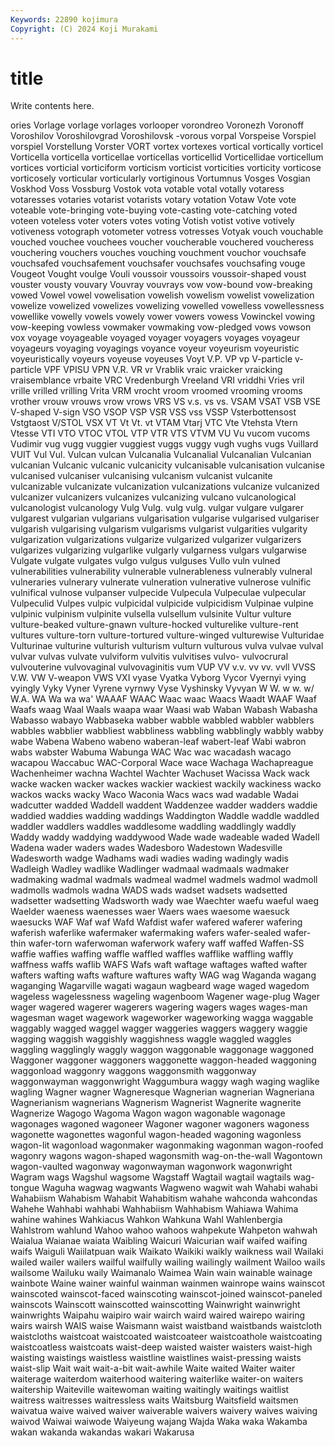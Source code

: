 ```yaml
---
Keywords: 22890 kojimura
Copyright: (C) 2024 Koji Murakami
---
```


# title

Write contents here.



ories Vorlage vorlage vorlages
vorlooper vorondreo Voronezh Voronoff Voroshilov Voroshilovgrad Voroshilovsk -vorous vorpal Vorspeise
Vorspiel vorspiel Vorstellung Vorster VORT vortex vortexes vortical vortically vorticel
Vorticella vorticella vorticellae vorticellas vorticellid Vorticellidae vorticellum vortices vorticial vorticiform
vorticism vorticist vorticities vorticity vorticose vorticosely vorticular vorticularly vortiginous Vortumnus
Vosges Vosgian Voskhod Voss Vossburg Vostok vota votable votal votally
votaress votaresses votaries votarist votarists votary votation Votaw Vote vote
voteable vote-bringing vote-buying vote-casting vote-catching voted voteen voteless voter voters
votes voting Votish votist votive votively votiveness votograph votometer votress
votresses Votyak vouch vouchable vouched vouchee vouchees voucher voucherable vouchered
voucheress vouchering vouchers vouches vouching vouchment vouchor vouchsafe vouchsafed vouchsafement
vouchsafer vouchsafes vouchsafing vouge Vougeot Vought voulge Vouli voussoir voussoirs
voussoir-shaped voust vouster vousty vouvary Vouvray vouvrays vow vow-bound vow-breaking
vowed Vowel vowel vowelisation vowelish vowelism vowelist vowelization vowelize vowelized
vowelizes vowelizing vowelled vowelless vowellessness vowellike vowelly vowels vowely vower
vowers vowess Vowinckel vowing vow-keeping vowless vowmaker vowmaking vow-pledged vows
vowson vox voyage voyageable voyaged voyager voyagers voyages voyageur voyageurs
voyaging voyagings voyance voyeur voyeurism voyeuristic voyeuristically voyeurs voyeuse voyeuses
Voyt V.P. VP vp V-particle v-particle VPF VPISU VPN V.R.
VR vr Vrablik vraic vraicker vraicking vraisemblance vrbaite VRC Vredenburgh
Vreeland VRI vriddhi Vries vril vrille vrilled vrilling Vrita VRM
vrocht vroom vroomed vrooming vrooms vrother vrouw vrouws vrow vrows
VRS VS v.s. vs vs. VSAM VSAT VSB VSE V-shaped
V-sign VSO VSOP VSP VSR VSS vss VSSP Vsterbottensost Vstgtaost
V/STOL VSX VT Vt Vt. vt VTAM Vtarj VTC Vte
Vtehsta Vtern Vtesse VTI VTO VTOC VTOL VTP VTR VTS
VTVM VU Vu vucom vucoms Vudimir vug vugg vuggier vuggiest
vuggs vuggy vugh vughs vugs Vuillard VUIT Vul Vul. Vulcan
vulcan Vulcanalia Vulcanalial Vulcanalian Vulcanian vulcanian Vulcanic vulcanic vulcanicity vulcanisable
vulcanisation vulcanise vulcanised vulcaniser vulcanising vulcanism vulcanist vulcanite vulcanizable vulcanizate
vulcanization vulcanizations vulcanize vulcanized vulcanizer vulcanizers vulcanizes vulcanizing vulcano vulcanological
vulcanologist vulcanology Vulg Vulg. vulg vulg. vulgar vulgare vulgarer vulgarest
vulgarian vulgarians vulgarisation vulgarise vulgarised vulgariser vulgarish vulgarising vulgarism vulgarisms
vulgarist vulgarities vulgarity vulgarization vulgarizations vulgarize vulgarized vulgarizer vulgarizers vulgarizes
vulgarizing vulgarlike vulgarly vulgarness vulgars vulgarwise Vulgate vulgate vulgates vulgo
vulgus vulguses Vullo vuln vulned vulnerabilities vulnerability vulnerable vulnerableness vulnerably
vulneral vulneraries vulnerary vulnerate vulneration vulnerative vulnerose vulnific vulnifical vulnose
vulpanser vulpecide Vulpecula Vulpeculae vulpecular Vulpeculid Vulpes vulpic vulpicidal vulpicide
vulpicidism Vulpinae vulpine vulpinic vulpinism vulpinite vulsella vulsellum vulsinite Vultur
vulture vulture-beaked vulture-gnawn vulture-hocked vulturelike vulture-rent vultures vulture-torn vulture-tortured vulture-winged
vulturewise Vulturidae Vulturinae vulturine vulturish vulturism vulturn vulturous vulva vulvae
vulval vulvar vulvas vulvate vulviform vulvitis vulvitises vulvo- vulvocrural vulvouterine
vulvovaginal vulvovaginitis vum VUP VV v.v. vv vv. vvll VVSS
V.W. VW V-weapon VWS VXI vyase Vyatka Vyborg Vycor Vyernyi
vying vyingly Vyky Vyner Vyrene vyrnwy Vyse Vyshinsky Vyvyan W
W. w w. w/ W.A. WA Wa wa wa' WAAAF
WAAC Waac waac Waacs Waadt WAAF Waaf Waafs waag Waal
Waals waapa waar Waasi wab Waban Wabash Wabasha Wabasso wabayo
Wabbaseka wabber wabble wabbled wabbler wabblers wabbles wabblier wabbliest wabbliness
wabbling wabblingly wabbly wabby wabe Wabena Wabeno wabeno waberan-leaf wabert-leaf
Wabi wabron wabs wabster Wabuma Wabunga WAC Wac wac wacadash
wacago wacapou Waccabuc WAC-Corporal Wace wace Wachaga Wachapreague Wachenheimer wachna
Wachtel Wachter Wachuset Wacissa Wack wack wacke wacken wacker wackes
wackier wackiest wackily wackiness wacko wackos wacks wacky Waco Waconia
Wacs wacs wad wadable Wadai wadcutter wadded Waddell waddent Waddenzee
wadder wadders waddie waddied waddies wadding waddings Waddington Waddle waddle
waddled waddler waddlers waddles waddlesome waddling waddlingly waddly Waddy waddy
waddying waddywood Wade wade wadeable waded Wadell Wadena wader waders
wades Wadesboro Wadestown Wadesville Wadesworth wadge Wadhams wadi wadies wading
wadingly wadis Wadleigh Wadley wadlike Wadlinger wadmaal wadmaals wadmaker wadmaking
wadmal wadmals wadmeal wadmel wadmels wadmol wadmoll wadmolls wadmols wadna
WADS wads wadset wadsets wadsetted wadsetter wadsetting Wadsworth wady wae
Waechter waefu waeful waeg Waelder waeness waenesses waer Waers waes
waesome waesuck waesucks WAF Waf waf Wafd Wafdist wafer wafered
waferer wafering waferish waferlike wafermaker wafermaking wafers wafer-sealed wafer-thin wafer-torn
waferwoman waferwork wafery waff waffed Waffen-SS waffie waffies waffing waffle
waffled waffles wafflike waffling waffly waffness waffs waflib WAFS Wafs
waft waftage waftages wafted wafter wafters wafting wafts wafture waftures
wafty WAG wag Waganda wagang waganging Wagarville wagati wagaun wagbeard
wage waged wagedom wageless wagelessness wageling wagenboom Wagener wage-plug Wager
wager wagered wagerer wagerers wagering wagers wages wages-man wagesman waget
wagework wageworker wageworking wagga waggable waggably wagged waggel wagger waggeries
waggers waggery waggie wagging waggish waggishly waggishness waggle waggled waggles
waggling wagglingly waggly waggon waggonable waggonage waggoned Waggoner waggoner waggoners
waggonette waggon-headed waggoning waggonload waggonry waggons waggonsmith waggonway waggonwayman waggonwright
Waggumbura waggy wagh waging waglike wagling Wagner wagner Wagneresque Wagnerian
wagnerian Wagneriana Wagnerianism wagnerians Wagnerism Wagnerist Wagnerite wagnerite Wagnerize Wagogo
Wagoma Wagon wagon wagonable wagonage wagonages wagoned wagoneer Wagoner wagoner
wagoners wagoness wagonette wagonettes wagonful wagon-headed wagoning wagonless wagon-lit wagonload
wagonmaker wagonmaking wagonman wagon-roofed wagonry wagons wagon-shaped wagonsmith wag-on-the-wall Wagontown
wagon-vaulted wagonway wagonwayman wagonwork wagonwright Wagram wags Wagshul wagsome Wagstaff
Wagtail wagtail wagtails wag-tongue Waguha wagwag wagwants Wagweno wagwit wah
Wahabi wahabi Wahabiism Wahabism Wahabit Wahabitism wahahe wahconda wahcondas Wahehe
Wahhabi wahhabi Wahhabiism Wahhabism Wahiawa Wahima wahine wahines Wahkiacus Wahkon
Wahkuna Wahl Wahlenbergia Wahlstrom wahlund Wahoo wahoo wahoos wahpekute Wahpeton
wahwah Waialua Waianae waiata Waibling Waicuri Waicurian waif waifed waifing
waifs Waiguli Waiilatpuan waik Waikato Waikiki waikly waikness wail Wailaki
wailed wailer wailers wailful wailfully wailing wailingly wailment Wailoo wails
wailsome Wailuku waily Waimanalo Waimea Wain wain wainable wainage wainbote
Waine wainer wainful wainman wainmen wainrope wains wainscot wainscoted wainscot-faced
wainscoting wainscot-joined wainscot-paneled wainscots Wainscott wainscotted wainscotting Wainwright wainwright wainwrights
Waipahu waipiro wair wairch waird waired wairepo wairing wairs wairsh
WAIS waise Waismann waist waistband waistbands waistcloth waistcloths waistcoat waistcoated
waistcoateer waistcoathole waistcoating waistcoatless waistcoats waist-deep waisted waister waisters waist-high
waisting waistings waistless waistline waistlines waist-pressing waists waist-slip Wait wait
wait-a-bit wait-awhile Waite waited Waiter waiter waiterage waiterdom waiterhood waitering
waiterlike waiter-on waiters waitership Waiteville waitewoman waiting waitingly waitings waitlist
waitress waitresses waitressless waits Waitsburg Waitsfield waitsmen waivatua waive waived
waiver waiverable waivers waivery waives waiving waivod Waiwai waiwode Waiyeung
wajang Wajda Waka waka Wakamba wakan wakanda wakandas wakari Wakarusa
